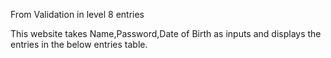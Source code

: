 From Validation in level 8 entries




This website takes Name,Password,Date of Birth as inputs and displays the entries in the below entries table.
